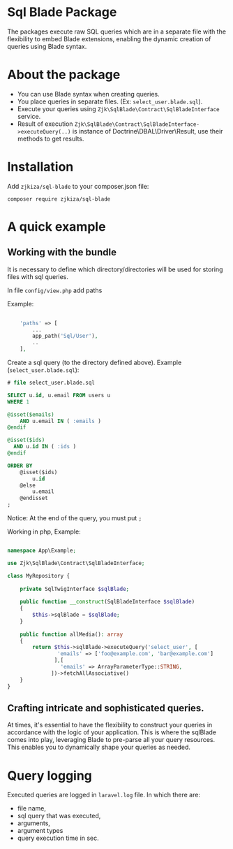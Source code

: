 # Sql Blade Package

The packages execute raw SQL queries which are in a separate file with the flexibility to embed Blade extensions, enabling the dynamic creation of queries using Blade syntax.

# About the package

- You can use Blade syntax when creating queries.
- You place queries in separate files. (Ex: `select_user.blade.sql`).
- Execute your queries using `Zjk\SqlBlade\Contract\SqlBladeInterface` service.
- Result of execution `Zjk\SqlBlade\Contract\SqlBladeInterface->executeQuery(..)` is instance of Doctrine\DBAL\Driver\Result, use their methods to get results.

# Installation

Add `zjkiza/sql-blade` to your composer.json file:

```
composer require zjkiza/sql-blade
```

# A quick example 
## Working with the bundle

It is necessary to define which directory/directories will be used for storing files with sql queries.

In file `config/view.php` add paths

Example:

```php
    
    'paths' => [
        ...
        app_path('Sql/User'),
        ..
    ],
```

Create a sql query (to the directory defined above). Example (`select_user.blade.sql`):

```sql
# file select_user.blade.sql

SELECT u.id, u.email FROM users u
WHERE 1

@isset($emails)
    AND u.email IN ( :emails )
@endif

@isset($ids)
  AND u.id IN ( :ids )
@endif

ORDER BY
    @isset($ids)
        u.id
    @else
        u.email
    @endisset
;
```

Notice: At the end of the query, you must put `;`  

Working in php, Example:

```php

namespace App\Example;

use Zjk\SqlBlade\Contract\SqlBladeInterface;

class MyRepository {
    
    private SqlTwigInterface $sqlBlade;
    
    public function __construct(SqlBladeInterface $sqlBlade) 
    {
        $this->sqlBlade = $sqlBlade;
    }
    
    public function allMedia(): array
    {
        return $this->sqlBlade->executeQuery('select_user', [
                'emails' => ['foo@example.com', 'bar@example.com']
               ],[
                 'emails' => ArrayParameterType::STRING,
              ])->fetchAllAssociative()
    }    
}

```

##  Crafting intricate and sophisticated queries.

At times, it's essential to have the flexibility to construct your queries in accordance with the logic of your application. This is where the sqlBlade comes into play, leveraging Blade to pre-parse all your query resources. This enables you to dynamically shape your queries as needed.

# Query logging

Executed queries are logged in `laravel.log` file. In which there are: 
- file name, 
- sql query that was executed, 
- arguments, 
- argument types 
- query execution time in sec.